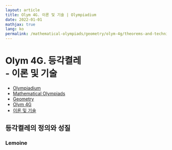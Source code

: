 ```yaml
---
layout: article
title: Olym 4G. 이론 및 기술 | Olympiadium
date: 2022-01-01
mathjax: true
lang: ko
permalink: /mathematical-olympiads/geometry/olym-4g/theorems-and-techniques/
---
```

# Olym 4G. 등각켤레 <br> <ssup> - 이론 및 기술</ssup>

<ul class="breadcrumb">
	<li><a href="{{ site.baseurl }}/">Olympiadium</a></li> 
	<li><a href="{{ site.baseurl }}/mathematical-olympiads/">Mathematical Olympiads</a></li> 
	<li><a href="{{ site.baseurl }}/mathematical-olympiads/geometry/">Geometry</a></li> 
	<li><a href="{{ site.baseurl }}/mathematical-olympiads/geometry/olym-4g/">Olym 4G</a></li> 
	<li><a href="{{ site.baseurl }}/mathematical-olympiads/geometry/olym-4g/theorems-and-techniques/">이론 및 기술</a></li>
</ul>

## 등각켤레의 정의와 성질

### Lemoine
